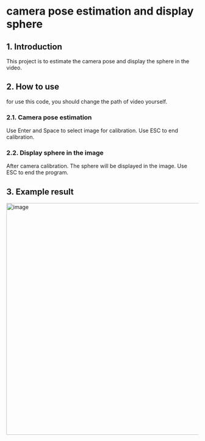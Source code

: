 # camera pose estimation and display sphere

## 1. Introduction
This project is to estimate the camera pose and display the sphere in the video.
## 2. How to use
for use this code, you should change the path of video yourself.
### 2.1. Camera pose estimation
Use Enter and Space to select image for calibration.
Use ESC to end calibration.
### 2.2. Display sphere in the image
After camera calibration. The sphere will be displayed in the image.
Use ESC to end the program.

## 3. Example result
<img width="609" alt="image" src="https://github.com/seokkkkkk/camera_pose_estimation_and_display_sphere/assets/66684504/576774ab-2059-4b37-b07d-c7fd30336db7">
